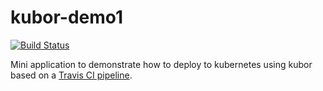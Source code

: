 # kubor-demo1

[![Build Status](https://travis-ci.org/levertonai/kubor-demo1.svg?branch=master)](https://travis-ci.org/levertonai/kubor-demo1)

Mini application to demonstrate how to deploy to kubernetes using kubor based on a [Travis CI pipeline](https://travis-ci.org/levertonai/kubor-demo1).
